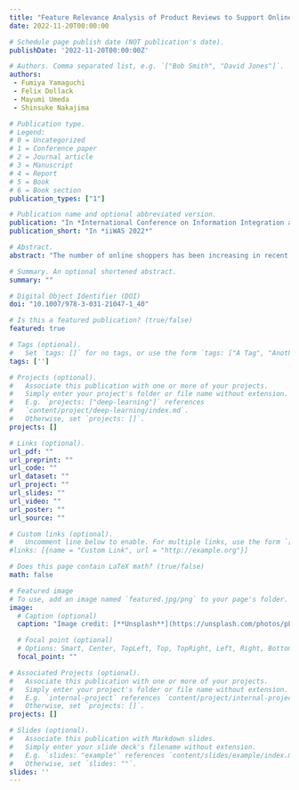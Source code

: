 ```yaml
---
title: "Feature Relevance Analysis of Product Reviews to Support Online Shopping"
date: 2022-11-20T00:00:00

# Schedule page publish date (NOT publication's date).
publishDate: '2022-11-20T00:00:00Z'

# Authors. Comma separated list, e.g. `["Bob Smith", "David Jones"]`.
authors:
 - Fumiya Yamaguchi
 - Felix Dollack
 - Mayumi Umeda
 - Shinsuke Nakajima

# Publication type.
# Legend:
# 0 = Uncategorized
# 1 = Conference paper
# 2 = Journal article
# 3 = Manuscript
# 4 = Report
# 5 = Book
# 6 = Book section
publication_types: ["1"]

# Publication name and optional abbreviated version.
publication: "In *International Conference on Information Integration and Web Intelligence 2022*."
publication_short: "In *iiWAS 2022*"

# Abstract.
abstract: "The number of online shoppers has been increasing in recent years. Online shopping involves the risk that the purchased product may not be what was expected. Recently, the number of product review videos has also been increasing, and more users are using them as a reference because they provide a more accurate understanding of how the product is used than conventional reviews. With this development in mind, we have been developing a review video recommendation system to support online shopping. Our system helps users to know which product review videos they should watch. In this paper, we propose a review video feature analysis method, which is a necessary technology to realize the proposed system, and conduct two evaluation experiments to confirm the effectiveness of the proposed method. The results of the evaluation revealed that the proposed system received good ratings from the users, which confirmed the effectiveness of the proposed method."

# Summary. An optional shortened abstract.
summary: ""

# Digital Object Identifier (DOI)
doi: "10.1007/978-3-031-21047-1_40"

# Is this a featured publication? (true/false)
featured: true

# Tags (optional).
#   Set `tags: []` for no tags, or use the form `tags: ["A Tag", "Another Tag"]` for one or more tags.
tags: ['']

# Projects (optional).
#   Associate this publication with one or more of your projects.
#   Simply enter your project's folder or file name without extension.
#   E.g. `projects: ["deep-learning"]` references
#   `content/project/deep-learning/index.md`.
#   Otherwise, set `projects: []`.
projects: []

# Links (optional).
url_pdf: ""
url_preprint: ""
url_code: ""
url_dataset: ""
url_project: ""
url_slides: ""
url_video: ""
url_poster: ""
url_source: ""

# Custom links (optional).
#   Uncomment line below to enable. For multiple links, use the form `[{...}, {...}, {...}]`.
#links: [{name = "Custom Link", url = "http://example.org"}]

# Does this page contain LaTeX math? (true/false)
math: false

# Featured image
# To use, add an image named `featured.jpg/png` to your page's folder.
image:
  # Caption (optional)
  caption: "Image credit: [**Unsplash**](https://unsplash.com/photos/pLCdAaMFLTE)"

  # Focal point (optional)
  # Options: Smart, Center, TopLeft, Top, TopRight, Left, Right, BottomLeft, Bottom, BottomRight
  focal_point: ""

# Associated Projects (optional).
#   Associate this publication with one or more of your projects.
#   Simply enter your project's folder or file name without extension.
#   E.g. `internal-project` references `content/project/internal-project/index.md`.
#   Otherwise, set `projects: []`.
projects: []

# Slides (optional).
#   Associate this publication with Markdown slides.
#   Simply enter your slide deck's filename without extension.
#   E.g. `slides: "example"` references `content/slides/example/index.md`.
#   Otherwise, set `slides: ""`.
slides: ''
---
```

